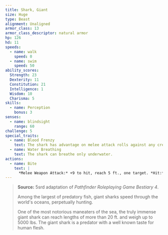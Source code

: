```yaml
---
title: Shark, Giant
size: Huge
type: Beast
alignment: Unaligned
armor_class: 13
armor_class_descriptor: natural armor
hp: 126
hd: 11
speeds:
  - name: walk
    speed: 0
  - name: swim
    speed: 50
ability_scores:
  Strength: 23
  Dexterity: 11
  Constitution: 21
  Intelligence: 1
  Wisdom: 10
  Charisma: 5
skills:
  - name: Perception
    bonus: 3
senses:
  - name: blindsight
    range: 60
challenge: 5
special_traits:
  - name: Blood Frenzy
    text: The shark has advantage on melee attack rolls against any creature that doesn't have all its hit points.
  - name: Water Breathing
    text: The shark can breathe only underwater.
actions:
  - name: Bite
    text: |
      *Melee Weapon Attack:* +9 to hit, reach 5 ft., one target. *Hit:* 22 (3d10 + 6) piercing damage.
---
```


> **Source:** 5srd adaptation of *Pathfinder Roleplaying Game Bestiary 4*.
>
> Among the largest of predatory fish, giant sharks speed through the world's oceans, perpetually hunting.
>
> One of the most notorious maneaters of the sea, the truly immense giant shark can reach lengths of more than 20 ft. and weigh up to 5000 lbs. The giant shark is a predator with a well known taste for human flesh.
